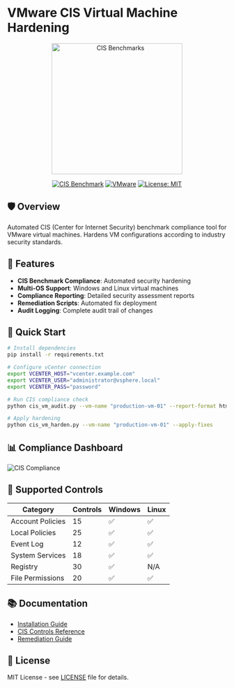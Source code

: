 # VMware CIS Virtual Machine Hardening

<div align="center">
  <img src="https://www.cisecurity.org/wp-content/uploads/2020/12/CIS-Logo.png" alt="CIS Benchmarks" width="300"/>
  
  [![CIS Benchmark](https://img.shields.io/badge/CIS-Benchmark-blue.svg)](https://www.cisecurity.org/cis-benchmarks/)
  [![VMware](https://img.shields.io/badge/VMware-vSphere-00A1C9.svg)](https://www.vmware.com/products/vsphere.html)
  [![License: MIT](https://img.shields.io/badge/License-MIT-yellow.svg)](https://opensource.org/licenses/MIT)
</div>

## 🛡️ Overview

Automated CIS (Center for Internet Security) benchmark compliance tool for VMware virtual machines. Hardens VM configurations according to industry security standards.

## 🎯 Features

- **CIS Benchmark Compliance**: Automated security hardening
- **Multi-OS Support**: Windows and Linux virtual machines
- **Compliance Reporting**: Detailed security assessment reports
- **Remediation Scripts**: Automated fix deployment
- **Audit Logging**: Complete audit trail of changes

## 🚀 Quick Start

```bash
# Install dependencies
pip install -r requirements.txt

# Configure vCenter connection
export VCENTER_HOST="vcenter.example.com"
export VCENTER_USER="administrator@vsphere.local"
export VCENTER_PASS="password"

# Run CIS compliance check
python cis_vm_audit.py --vm-name "production-vm-01" --report-format html

# Apply hardening
python cis_vm_harden.py --vm-name "production-vm-01" --apply-fixes
```

## 📊 Compliance Dashboard

![CIS Compliance](https://via.placeholder.com/800x400/4A90E2/FFFFFF?text=CIS+VM+Compliance+Dashboard)

## 🔧 Supported Controls

| Category | Controls | Windows | Linux |
|----------|----------|---------|-------|
| Account Policies | 15 | ✅ | ✅ |
| Local Policies | 25 | ✅ | ✅ |
| Event Log | 12 | ✅ | ✅ |
| System Services | 18 | ✅ | ✅ |
| Registry | 30 | ✅ | N/A |
| File Permissions | 20 | ✅ | ✅ |

## 📚 Documentation

- [Installation Guide](https://github.com/uldyssian-sh/vmware-cis-vm/wiki/Installation)
- [CIS Controls Reference](https://github.com/uldyssian-sh/vmware-cis-vm/wiki/CIS-Controls)
- [Remediation Guide](https://github.com/uldyssian-sh/vmware-cis-vm/wiki/Remediation)

## 📄 License

MIT License - see [LICENSE](LICENSE) file for details.

